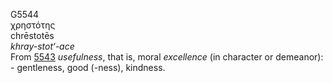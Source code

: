 <body>
  <p>G5544<br>  χρηστότης  <br> chrēstotēs  <br><i>khray-stot‘-ace </i><br>From <a href="g5543.htm">5543</a>  <i>usefulness</i>, that is, moral <i>excellence</i> (in character or demeanor): - gentleness, good (-ness), kindness.<br></p>
 </body>